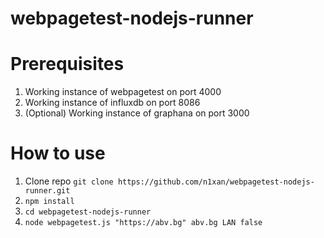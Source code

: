 # webpagetest-nodejs-runner

# Prerequisites

1. Working instance of webpagetest on port 4000
2. Working instance of influxdb on port 8086
3. (Optional) Working instance of graphana on port 3000

# How to use
1. Clone repo 
`git clone https://github.com/n1xan/webpagetest-nodejs-runner.git`
2. `npm install`
3. `cd webpagetest-nodejs-runner`
4. `node webpagetest.js "https://abv.bg" abv.bg LAN false`
